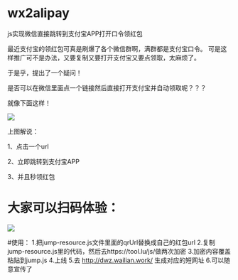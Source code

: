 # wx2alipay
js实现微信直接跳转到支付宝APP打开口令领红包

最近支付宝的领红包可真是刷爆了各个微信群啊，满群都是支付宝口令。
可是这样推广可不是办法，又要复制又要打开支付宝又要点领取，太麻烦了。

于是乎，提出了一个疑问！

是否可以在微信里面点一个链接然后直接打开支付宝并自动领取呢？？？


就像下面这样！

![](http://www.henkuai.com/data/attachment/forum/201801/04/113047ynzomplnssizwdzx.gif)

上图解说：

1、点击一个url

2、立即跳转到支付宝APP

3、并且秒领红包

# 大家可以扫码体验：
![](https://qr.api.cli.im/qr?data=http%253A%252F%252Ft.cn%252FRHm0Vc2&level=H&transparent=false&bgcolor=%23ffffff&forecolor=%23000000&blockpixel=12&marginblock=1&logourl=&size=280&kid=cliim&key=aa4d22281861566423032ee903492232)

#使用：
1.把jump-resource.js文件里面的qrUrl替换成自己的红包url
2.复制 jump-resource.js里的代码，然后去https://tool.lu/js/做两次加密
3.加密内容覆盖粘贴到jump.js
4.上线
5.去 http://dwz.wailian.work/ 生成对应的短网址
6.可以随意宣传了
